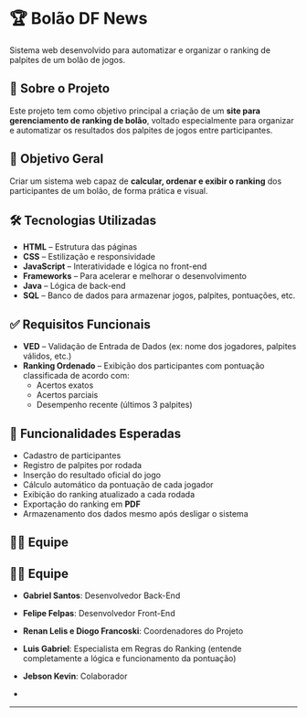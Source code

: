 
# 🏆 Bolão DF News

Sistema web desenvolvido para automatizar e organizar o ranking de palpites de um bolão de jogos.

## 📌 Sobre o Projeto

Este projeto tem como objetivo principal a criação de um **site para gerenciamento de ranking de bolão**, voltado especialmente para organizar e automatizar os resultados dos palpites de jogos entre participantes.

## 🎯 Objetivo Geral

Criar um sistema web capaz de **calcular, ordenar e exibir o ranking** dos participantes de um bolão, de forma prática e visual.

## 🛠️ Tecnologias Utilizadas

- **HTML** – Estrutura das páginas
- **CSS** – Estilização e responsividade
- **JavaScript** – Interatividade e lógica no front-end
- **Frameworks** – Para acelerar e melhorar o desenvolvimento
- **Java** – Lógica de back-end
- **SQL** – Banco de dados para armazenar jogos, palpites, pontuações, etc.

## ✅ Requisitos Funcionais

- **VED** – Validação de Entrada de Dados (ex: nome dos jogadores, palpites válidos, etc.)
- **Ranking Ordenado** – Exibição dos participantes com pontuação classificada de acordo com:
  - Acertos exatos
  - Acertos parciais
  - Desempenho recente (últimos 3 palpites)

## 🚀 Funcionalidades Esperadas

- Cadastro de participantes
- Registro de palpites por rodada
- Inserção do resultado oficial do jogo
- Cálculo automático da pontuação de cada jogador
- Exibição do ranking atualizado a cada rodada
- Exportação do ranking em **PDF**
- Armazenamento dos dados mesmo após desligar o sistema

## 👨‍💻 Equipe

## 👨‍💻 Equipe

- **Gabriel Santos**: Desenvolvedor Back-End

- **Felipe Felpas**: Desenvolvedor Front-End
 
- **Renan Lelis e Diogo Francoski**: Coordenadores do Projeto

- **Luis Gabriel**: Especialista em Regras do Ranking (entende completamente a lógica e funcionamento da pontuação)

- **Jebson Kevin**: Colaborador


-

---


